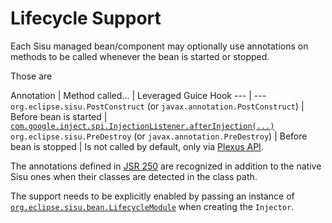 # Lifecycle Support

Each Sisu managed bean/component may optionally use annotations on methods to be called whenever the bean is started or stopped.

Those are

Annotation | Method called... | Leveraged Guice Hook
--- | ---
 `org.eclipse.sisu.PostConstruct` (or `javax.annotation.PostConstruct`) | Before bean is started | [`com.google.inject.spi.InjectionListener.afterInjection(...)`](https://google.github.io/guice/api-docs/6.0.0/javadoc/com/google/inject/spi/InjectionListener.html#afterInjection(I))
 `org.eclipse.sisu.PreDestroy` (or `javax.annotation.PreDestroy`) | Before bean is stopped | Is not called by default, only via [Plexus API](../org.eclipse.sisu.plexus/apidocs/org/codehaus/plexus/DefaultPlexusContainer.html).
 
 The annotations defined in [JSR 250](https://jcp.org/en/jsr/detail?id=250) are recognized in addition to the native Sisu ones when their classes are detected in the class path.
 
 The support needs to be explicitly enabled by passing an instance of [`org.eclipse.sisu.bean.LifecycleModule`](apidocs/org/eclipse/sisu/bean/LifecycleModule.html) when creating the `Injector`.